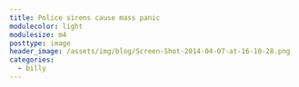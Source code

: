 ```yaml
---
title: Police sirens cause mass panic
modulecolor: light
modulesize: m4
posttype: image
header_image: /assets/img/blog/Screen-Shot-2014-04-07-at-16-10-28.png
categories:
  - billy
---
```

